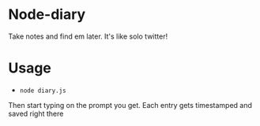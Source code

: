 Node-diary
======

Take notes and find em later. It's like solo twitter!

Usage
=====

* `node diary.js`

Then start typing on the prompt you get. Each entry gets timestamped and saved right there
